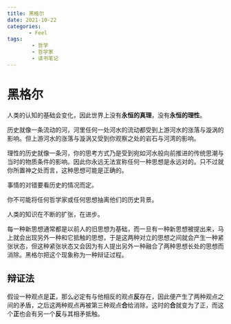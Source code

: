```yaml
---
title: 黑格尔
date: 2021-10-22
categories:
       - Feel
tags:
        - 哲学
        - 哲学家
        - 读书笔记
---
```


# 黑格尔

人类的认知的基础会变化，因此世界上没有**永恒的真理**，没有**永恒的理性**。

历史就像一条流动的河，河里任何一处河水的流动都受到上游河水的涨落与漩涡的影响。但上游河水的涨落与漩涡又受到你观察之处的岩石与河湾的影响。

理性的历史就像一条河，你的思考方式乃是受到宛如河水般向前推进的传统思潮与当时的物质条件的影响。因此你永远无法宣称任何一种思想是永远对的。只不过就你所置神之处而言，这种思想可能是正确的。

事情的对错要看历史的情况而定。

你不可能将任何哲学家或任何思想抽离他们的历史背景。

人类的知识在不断的扩张，在进步。

每一种新思想通常都是以前人的旧思想为基础，而一旦有一种新思想被提出来，马上就会出现另外一种和它抵触的思想，于是这两种对立的思想之间就会产生一种紧张状态，但这种紧张状态又会因为有人提出另外一种融合了两种思想长处的思想而消除。黑格尔把这个现象称为一种辩证过程。

## 辩证法

假设一种观点是**正**，那么必定有与他相反的观点**反**存在，因此便产生了两种观点之间的矛盾，之后这两种观点再被第三种观点**合**给消除，这时的**合**就变为了正，而这个**正**也会有另一个**反**与其相矛抵触。
